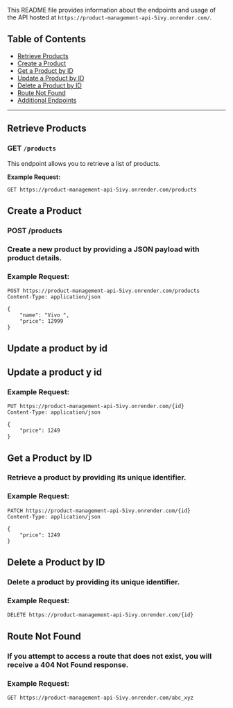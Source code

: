 This README file provides information about the endpoints and usage of the API hosted at `https://product-management-api-5ivy.onrender.com/`.

## Table of Contents

- [Retrieve Products](#retrieve-products)
- [Create a Product](#create-a-product)
- [Get a Product by ID](#get-a-product-by-id)
- [Update a Product by ID](#update-a-product-by-id)
- [Delete a Product by ID](#delete-a-product-by-id)
- [Route Not Found](#route-not-found)
- [Additional Endpoints](#additional-endpoints)

---

## Retrieve Products

### GET `/products`

This endpoint allows you to retrieve a list of products.

**Example Request:**

```http
GET https://product-management-api-5ivy.onrender.com/products
```

## Create a Product

### POST /products

### Create a new product by providing a JSON payload with product details.

### Example Request:

```http
POST https://product-management-api-5ivy.onrender.com/products
Content-Type: application/json

{
    "name": "Vivo ",
    "price": 12999
}
```

## Update a product by id

## Update a product y id

### Example Request:

```http
PUT https://product-management-api-5ivy.onrender.com/{id}
Content-Type: application/json

{
    "price": 1249
}
```

## Get a Product by ID

### Retrieve a product by providing its unique identifier.

### Example Request:

```http
PATCH https://product-management-api-5ivy.onrender.com/{id}
Content-Type: application/json

{
    "price": 1249
}
```

## Delete a Product by ID

### Delete a product by providing its unique identifier.

### Example Request:

```http
DELETE https://product-management-api-5ivy.onrender.com/{id}
```

## Route Not Found

### If you attempt to access a route that does not exist, you will receive a 404 Not Found response.

### Example Request:

```http
GET https://product-management-api-5ivy.onrender.com/abc_xyz
```
